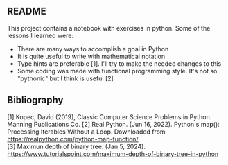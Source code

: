 ## README

This project contains a notebook with exercises in python. Some of the lessons I learned were:

- There are many ways to accomplish a goal in Python
- It is quite useful to write with mathematical notation
- Type hints are preferable [1]. I'll try to make the needed changes to this
- Some coding was made with functional programming style. It's not so "pythonic" 
but I think is useful [2]

## Bibliography
[1] Kopec, David (2019), Classic Computer Science Problems in Python. Manning Publications Co.
[2] Real Python. (Jun 16, 2022). Python's map(): Processing Iterables Without a Loop. Downloaded from https://realpython.com/python-map-function/  
[3] Maximun depth of binary tree. (Jan 5, 2024). https://www.tutorialspoint.com/maximum-depth-of-binary-tree-in-python
